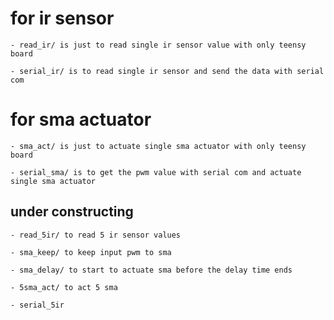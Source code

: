 # for ir sensor

	- read_ir/ is just to read single ir sensor value with only teensy board

	- serial_ir/ is to read single ir sensor and send the data with serial com

# for sma actuator

	- sma_act/ is just to actuate single sma actuator with only teensy board

	- serial_sma/ is to get the pwm value with serial com and actuate single sma actuator 

## under constructing

	- read_5ir/ to read 5 ir sensor values

	- sma_keep/ to keep input pwm to sma

	- sma_delay/ to start to actuate sma before the delay time ends

	- 5sma_act/ to act 5 sma

	- serial_5ir
